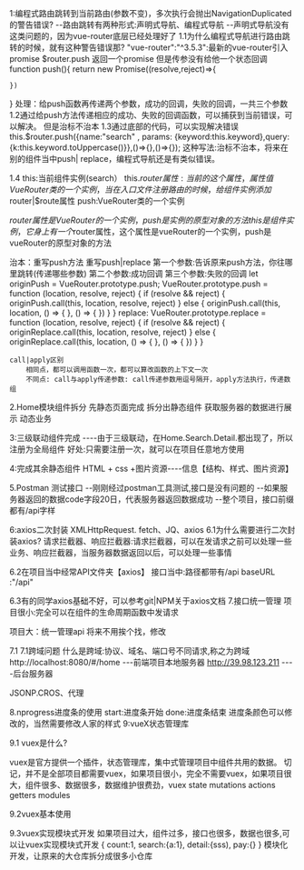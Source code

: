 1:编程式路由跳转到当前路由(参数不变)，多次执行会抛出NavigationDuplicated的警告错误?
--路由跳转有两种形式:声明式导航、编程式导航
--声明式导航没有这类问题的，因为vue-router底层已经处理好了
1.1为什么编程式导航进行路由跳转的时候，就有这种警告错误那?
"vue-router":"^3.5.3":最新的vue-router引入promise
$router.push 返回一个promise 但是传参没有给他一个状态回调
function push(){
    return new Promise((resolve,reject)=>{

    })
}
处理：给push函数再传递两个参数，成功的回调，失败的回调，一共三个参数
1.2通过给push方法传递相应的成功、失败的回调函数，可以捕获到当前错误，可以解决。
 但是治标不治本
1.3通过底部的代码，可以实现解决错误
this.$router.push({name:"search" , params: {keyword:this.keyword},query:{k:this.keyword.toUppercase()}},()=>{},()=>{});
这种写法:治标不治本，将来在别的组件当中push| replace，编程式导航还是有类似错误。

1.4
this:当前组件实例(search）
this.$router属性:当前的这个属性，属性值VueRouter类的一个实例，当在入口文件注册路由的时候，给组件实例添加$router|$route属性
push:VueRouter类的一个实例

$router属性是VueRouter的一个实例，push是实例的原型对象的方法
this是组件实例，它身上有一个$router属性，这个属性是vueRouter的一个实例，push是vueRouter的原型对象的方法

治本：重写push方法
    重写push|replace
    第一个参数:告诉原来push方法，你往哪里跳转(传递哪些参数)
    第二个参数:成功回调
    第三个参数:失败的回调
    let originPush = VueRouter.prototype.push;
    VueRouter.prototype.push = function (location, resolve, reject) {
    if (resolve && reject) {
        originPush.call(this, location, resolve, reject)
    } else {
        originPush.call(this, location, () => { }, () => { })
        }
    }
    replace:
    VueRouter.prototype.replace = function (location, resolve, reject) {
    if (resolve && reject) {
        originReplace.call(this, location, resolve, reject)
    } else {
        originReplace.call(this, location, () => { }, () => { })
        }
    }

    call|apply区别
        相同点，都可以调用函数一次，都可以算改函数的上下文一次
        不同点: call与apply传递参数: call传递参数用逗号隔开，apply方法执行，传递数组



2.Home模块组件拆分
    先静态页面完成
    拆分出静态组件
    获取服务器的数据进行展示
    动态业务

3:三级联动组件完成
----由于三级联动，在Home.Search.Detail.都出现了，所以注册为全局组件
好处:只需要注册一次，就可以在项目任意地方使用

4:完成其余静态组件
HTML + css +图片资源----信息【结构、样式、图片资源】

5.Postman 测试接口
--刚刚经过postman工具测试,接口是没有问题的
--如果服务器返回的数据code字段20日，代表服务器返回数据成功
--整个项目，接口前缀都有/api字样

6:axios二次封装
XMLHttpRequest. fetch、JQ、axios
6.1为什么需要进行二次封装axios?
请求拦截器、响应拦截器:请求拦截器，可以在发请求之前可以处理一些业务、响应拦截器，当服务器数据返回以后，可以处理一些事情
 
6.2在项目当中经常API文件夹【axios】
接口当中:路径都带有/api
baseURL :"/api"

6.3有的同学axios基础不好，可以参考git|NPM关于axios文档
7.接口统一管理
项目很小:完全可以在组件的生命周期函数中发请求

项目大：统一管理api 将来不用挨个找，修改

7.1
7.1跨域问题
什么是跨域:协议、域名、端口号不同请求,称之为跨域
http://localhost:8080/#/home ---前端项目本地服务器
http://39.98.123.211     ----后台服务器

JSONP.CROS、代理

8.nprogress进度条的使用
start:进度条开始
done:进度条结束
进度条颜色可以修改的，当然需要修改人家的样式
9:vueX状态管理库

9.1 vuex是什么?

vuex是官方提供一个插件，状态管理库，集中式管理项目中组件共用的数据。
切记，并不是全部项目都需要vuex，如果项目很小，完全不需要vuex，如果项目很大，组件很多、数据很多，数据维护很费劲，vuex
state
mutations
actions
getters
modules

9.2vuex基本使用


9.3vuex实现模块式开发
如果项目过大，组件过多，接口也很多，数据也很多,可以让vuex实现模块式开发
{
    count:1,
    search:{a:1},
    detail:{sss),
    pay:{}
}
模块化开发，让原来的大仓库拆分成很多小仓库
